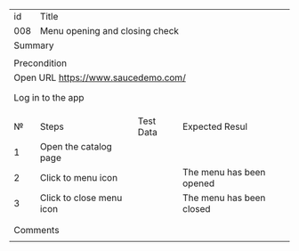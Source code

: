 <table>
  <tr>
   <td>id
   </td>
   <td colspan="12" >Title
   </td>
  </tr>
  <tr>
   <td>008
   </td>
   <td colspan="12" >Menu opening and closing check
   </td>
  </tr>
  <tr>
   <td colspan="13" >Summary
   </td>
  </tr>
  <tr>
   <td colspan="13" >
   </td>
  </tr>
  <tr>
   <td colspan="13" >Precondition
   </td>
  </tr>
  <tr>
   <td colspan="13" >Open URL <a href="https://www.saucedemo.com/">https://www.saucedemo.com/</a>
<p>
Log in to the app
   </td>
  </tr>
  <tr>
   <td>№
   </td>
   <td colspan="4" >Steps
   </td>
   <td colspan="4" >Test Data
   </td>
   <td colspan="4" >Expected Resul
   </td>
  </tr>
  <tr>
   <td>1
   </td>
   <td colspan="4" >Open the catalog page
   </td>
   <td colspan="4" >
   </td>
   <td colspan="4" >
   </td>
  </tr>
  <tr>
   <td>2
   </td>
   <td colspan="4" >Click to menu icon
   </td>
   <td colspan="4" >
   </td>
   <td colspan="4" >The menu has been opened
   </td>
  </tr>
  <tr>
   <td>3
   </td>
   <td colspan="4" >Click to close menu icon
   </td>
   <td colspan="4" >
   </td>
   <td colspan="4" >The menu has been closed
   </td>
  </tr>
  <tr>
   <td>
   </td>
   <td colspan="4" >
   </td>
   <td colspan="4" >
   </td>
   <td colspan="4" >
   </td>
  </tr>
  <tr>
   <td>
   </td>
   <td colspan="4" >
   </td>
   <td colspan="4" >
   </td>
   <td colspan="4" >
   </td>
  </tr>
  <tr>
   <td colspan="13" >Comments
   </td>
  </tr>
  <tr>
   <td colspan="13" >
   </td>
  </tr>
</table>